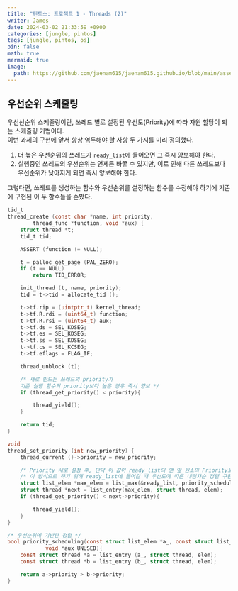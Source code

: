 ```yaml
---
title: "핀토스: 프로젝트 1 - Threads (2)"
writer: James
date: 2024-03-02 21:33:59 +0900
categories: [jungle, pintos]
tags: [jungle, pintos, os]
pin: false
math: true
mermaid: true
image:
  path: https://github.com/jaenam615/jaenam615.github.io/blob/main/assets/img/jungle/pintos-kaist-threads.png?raw=true
---
```


## 우선순위 스케줄링

우선선순위 스케줄링이란, 쓰레드 별로 설정된 우선도(Priority)에 따라 자원 할당이 되는 스케줄링 기법이다.  
이번 과제의 구현에 앞서 항상 염두해야 할 사항 두 가지를 미리 정의했다.

1. 더 높은 우선순위의 쓰레드가 `ready_list`에 들어오면 그 즉시 양보해야 한다.
2. 실행중인 쓰레드의 우선순위는 언제든 바꿀 수 있지만, 이로 인해 다른 쓰레드보다 우선순위가 낮아지게 되면 즉시 양보해야 한다.

그렇다면, 쓰레드를 생성하는 함수와 우선순위를 설정하는 함수를 수정해야 하기에 기존에 구현된 이 두 함수들을 손봤다.

```c
tid_t
thread_create (const char *name, int priority,
		thread_func *function, void *aux) {
	struct thread *t;
	tid_t tid;

	ASSERT (function != NULL);

	t = palloc_get_page (PAL_ZERO);
	if (t == NULL)
		return TID_ERROR;

	init_thread (t, name, priority);
	tid = t->tid = allocate_tid ();

	t->tf.rip = (uintptr_t) kernel_thread;
	t->tf.R.rdi = (uint64_t) function;
	t->tf.R.rsi = (uint64_t) aux;
	t->tf.ds = SEL_KDSEG;
	t->tf.es = SEL_KDSEG;
	t->tf.ss = SEL_KDSEG;
	t->tf.cs = SEL_KCSEG;
	t->tf.eflags = FLAG_IF;

	thread_unblock (t);

    /* 새로 만드는 쓰레드의 priority가
    기존 실행 함수의 priority보다 높은 경우 즉시 양보 */
	if (thread_get_priority() < priority){

		thread_yield();
	}

	return tid;
}

void
thread_set_priority (int new_priority) {
	thread_current ()->priority = new_priority;

	/* Priority 새로 설정 후, 만약 이 값이 ready_list의 맨 앞 원소의 Priority보다 낮을 시 양보 */
	/* 이 방식으로 하기 위해 ready_list에 들어갈 때 우선도에 따른 내림차순 정렬 구현 */
	struct list_elem *max_elem = list_max(&ready_list, priority_scheduling, NULL);
	struct thread *next = list_entry(max_elem, struct thread, elem);
	if (thread_get_priority() < next->priority){

		thread_yield();
	}
}

/* 우선순위에 기반한 정렬 */
bool priority_scheduling(const struct list_elem *a_, const struct list_elem *b_,
            void *aux UNUSED){
	const struct thread *a = list_entry (a_, struct thread, elem);
	const struct thread *b = list_entry (b_, struct thread, elem);

	return a->priority > b->priority;
}

```
